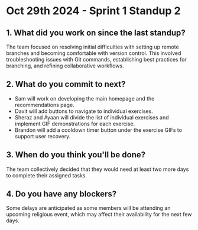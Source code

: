 # Oct 29th 2024 - Sprint 1 Standup 2

## 1. What did you work on since the last standup?
The team focused on resolving initial difficulties with setting up remote branches and becoming comfortable with version control. This involved troubleshooting issues with Git commands, establishing best practices for branching, and refining collaborative workflows.

## 2. What do you commit to next?
- Sam will work on developing the main homepage and the recommendations page.
- Davit will add buttons to navigate to individual exercises.
- Sheraz and Ayaan will divide the list of individual exercises and implement GIF demonstrations for each exercise.
- Brandon will add a cooldown timer button under the exercise GIFs to support user recovery.

## 3. When do you think you'll be done?
The team collectively decided that they would need at least two more days to complete their assigned tasks.

## 4. Do you have any blockers?
Some delays are anticipated as some members will be attending an upcoming religious event, which may affect their availability for the next few days.
